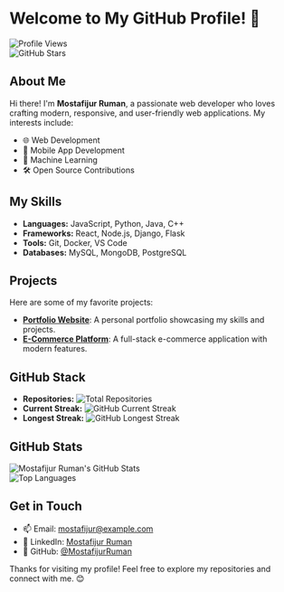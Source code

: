 # Welcome to My GitHub Profile! 👋

![Profile Views](https://komarev.com/ghpvc/?username=MostafijurRuman&color=blue)  
![GitHub Stars](https://img.shields.io/github/stars/MostafijurRuman?style=social)

## About Me
Hi there! I'm **Mostafijur Ruman**, a passionate web developer who loves crafting modern, responsive, and user-friendly web applications. My interests include:

- 🌐 Web Development
- 📱 Mobile App Development
- 🧠 Machine Learning
- 🛠️ Open Source Contributions

## My Skills
- **Languages:** JavaScript, Python, Java, C++
- **Frameworks:** React, Node.js, Django, Flask
- **Tools:** Git, Docker, VS Code
- **Databases:** MySQL, MongoDB, PostgreSQL

## Projects
Here are some of my favorite projects:
- [**Portfolio Website**](#): A personal portfolio showcasing my skills and projects.
- [**E-Commerce Platform**](#): A full-stack e-commerce application with modern features.

## GitHub Stack
- **Repositories:** ![Total Repositories](https://img.shields.io/github/repo-count/MostafijurRuman?style=flat-square)
- **Current Streak:** ![GitHub Current Streak](https://github-readme-streak-stats.herokuapp.com/?user=MostafijurRuman&theme=radical&hide_border=true)
- **Longest Streak:** ![GitHub Longest Streak](https://github-readme-streak-stats.herokuapp.com/?user=MostafijurRuman&theme=radical&hide_border=true&mode=longest)

## GitHub Stats
![Mostafijur Ruman's GitHub Stats](https://github-readme-stats.vercel.app/api?username=MostafijurRuman&show_icons=true&theme=radical)  
![Top Languages](https://github-readme-stats.vercel.app/api/top-langs/?username=MostafijurRuman&layout=compact&theme=radical)

## Get in Touch
- 📫 Email: [mostafijur@example.com](mailto:mostafijurruman7@gmail.com)
- 💼 LinkedIn: [Mostafijur Ruman](https://www.linkedin.com/in/mostafijurruman/)
- 🌟 GitHub: [@MostafijurRuman](https://github.com/MostafijurRuman)

Thanks for visiting my profile! Feel free to explore my repositories and connect with me. 😊
